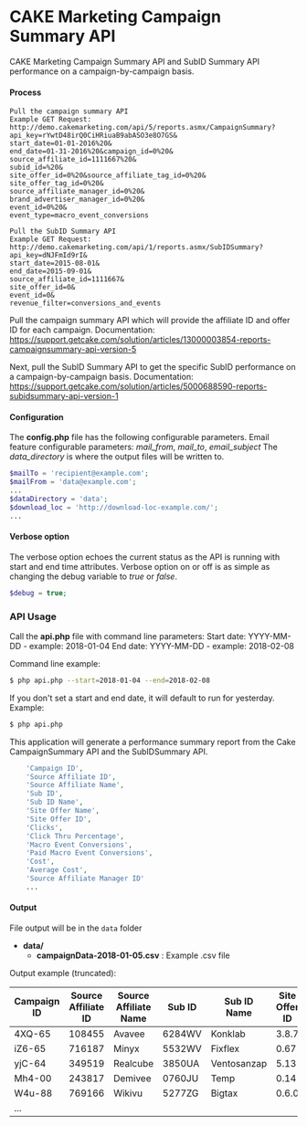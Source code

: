 # CAKE Marketing Campaign Summary API
CAKE Marketing Campaign Summary API and SubID Summary API performance on a campaign-by-campaign basis.

#### Process
```
Pull the campaign summary API 
Example GET Request:
http://demo.cakemarketing.com/api/5/reports.asmx/CampaignSummary?
api_key=rYwtD48irQ0CiHRiuaB9abASO3e8O7GS&
start_date=01-01-2016%20&
end_date=01-31-2016%20&campaign_id=0%20&
source_affiliate_id=1111667%20&
subid_id=%20&
site_offer_id=0%20&source_affiliate_tag_id=0%20&
site_offer_tag_id=0%20&
source_affiliate_manager_id=0%20&
brand_advertiser_manager_id=0%20&
event_id=0%20&
event_type=macro_event_conversions

Pull the SubID Summary API 
Example GET Request:
http://demo.cakemarketing.com/api/1/reports.asmx/SubIDSummary?
api_key=dNJFmId9rI&
start_date=2015-08-01&
end_date=2015-09-01&
source_affiliate_id=1111667&
site_offer_id=0&
event_id=0&
revenue_filter=conversions_and_events
```

Pull the campaign summary API which will provide the affiliate ID and offer ID for each campaign.
Documentation: https://support.getcake.com/solution/articles/13000003854-reports-campaignsummary-api-version-5

Next, pull the SubID Summary API to get the specific SubID performance on a campaign-by-campaign basis.
Documentation: https://support.getcake.com/solution/articles/5000688590-reports-subidsummary-api-version-1


#### Configuration
The **config.php** file has the following configurable parameters.
Email feature configurable parameters: *mail_from*, *mail_to*, *email_subject*
The *data_directory* is where the output files will be written to.
```php
$mailTo = 'recipient@example.com';
$mailFrom = 'data@example.com';
...
$dataDirectory = 'data';
$download_loc = 'http://download-loc-example.com/';
...
```

#### Verbose option
The verbose option echoes the current status as the API is running with start and end time attributes. Verbose option on or off is as simple as changing the debug variable to *true* or *false*.

```php
$debug = true;
```

### API Usage
Call the **api.php** file with command line parameters:
Start date: YYYY-MM-DD  -  example: 2018-01-04
End date: YYYY-MM-DD  -  example: 2018-02-08

Command line example:
```sh
$ php api.php --start=2018-01-04 --end=2018-02-08
```
If you don't set a start and end date, it will default to run for yesterday.
Example:
```sh
$ php api.php
```

This application will generate a performance summary report from the Cake CampaignSummary API and the SubIDSummary API.

```php
    'Campaign ID',
    'Source Affiliate ID',
    'Source Affiliate Name',
    'Sub ID',
    'Sub ID Name',
    'Site Offer Name',
    'Site Offer ID',
    'Clicks',
    'Click Thru Percentage',
    'Macro Event Conversions',
    'Paid Macro Event Conversions',
    'Cost',
    'Average Cost',
    'Source Affiliate Manager ID'
    ...
```

#### Output
File output will be in the `data` folder
- **data/**
 	* **campaignData-2018-01-05.csv** : Example .csv file

Output example (truncated):


| Campaign ID | Source Affiliate ID | Source Affiliate Name | Sub ID | Sub ID Name | Site Offer ID | Clicks | Click Thru Percentage | Macro Event Conversions | Cost | Average Cost | Source Affiliate Manager ID |
|-------------|---------------------|-----------------------|--------|-------------|---------------|--------|-----------------------|-------------------------|------|--------------|-----------------------------|
| 4XQ-65      | 108455              | Avavee                | 6284WV | Konklab     | 3.8.7         | 191    | 72                    | 62                      | 6.15 | 1.81         | 054w5fs424                  |
| iZ6-65      | 716187              | Minyx                 | 5532WV | Fixflex     | 0.67          | 640    | 05                    | 87                      | 9.39 | 9.68         | 526y6ce180                  |
| yjC-64      | 349519              | Realcube              | 3850UA | Ventosanzap | 5.13          | 703    | 40                    | 00                      | 9.06 | 7.14         | 469j6tr906                  |
| Mh4-00      | 243817              | Demivee               | 0760JU | Temp        | 0.14          | 159    | 84                    | 25                      | 0.16 | 3.27         | 568b1qv626                  |
| W4u-88      | 769166              | Wikivu                | 5277ZG | Bigtax      | 0.6.0         | 104    | 87                    | 62                      | 9.01 | 5.33         | 675a1oe490                  |
| ...